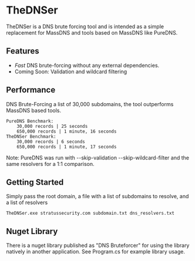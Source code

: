 ﻿# TheDNSer
TheDNSer is a DNS brute forcing tool and is intended as a simple replacement for MassDNS and tools based on MassDNS like PureDNS.

## Features
- *Fast* DNS brute-forcing without any external dependencies.
- Coming Soon: Validation and wildcard filtering

## Performance
DNS Brute-Forcing a list of 30,000 subdomains, the tool outperforms MassDNS based tools.
```
PureDNS Benchmark:
	30,000 records | 25 seconds
	650,000 records | 1 minute, 16 seconds
TheDNSer Benchmark:
	30,000 records | 6 seconds
	650,000 records | 1 minute, 17 seconds
```
Note: PureDNS was run with --skip-validation --skip-wildcard-filter and the same resolvers for a 1:1 comparison.


## Getting Started
Simply pass the root domain, a file with a list of subdomains to resolve, and a list of resolvers
```
TheDNSer.exe stratussecurity.com subdomain.txt dns_resolvers.txt
```

## Nuget Library
There is a nuget library published as "DNS Bruteforcer" for using the library natively in another application.
See Program.cs for example library usage.